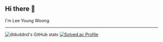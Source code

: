 ## Hi there 👋
I'm Lee Young Woong


-----------------------------------------------------------------------------------------------------------------------------------------------------------------------------------------------------------------------------------------------------
![dlduddnd's GitHub stats](https://github-readme-stats.vercel.app/api?username=dlduddnd&show_icons=true&theme=tokyonight)          [![Solved.ac Profile](http://mazassumnida.wtf/api/v2/generate_badge?boj=dlduddnd)](https://solved.ac/dlduddnd/)

<!--
**dlduddnd/dlduddnd** is a ✨ _special_ ✨ repository because its `README.md` (this file) appears on your GitHub profile.

Here are some ideas to get you started:

- 🔭 I’m currently working on ...
- 🌱 I’m currently learning ...
- 👯 I’m looking to collaborate on ...
- 🤔 I’m looking for help with ...
- 💬 Ask me about ...
- 📫 How to reach me: ...
- 😄 Pronouns: ...
- ⚡ Fun fact: ...
-->
